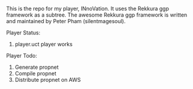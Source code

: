 This is the repo for my player, INnoVation. It uses the Rekkura ggp framework as a subtree.
The awesome Rekkura ggp framework is written and maintained by Peter Pham (silentmagesoul). 

Player Status:
1. player.uct player works

Player Todo:
1. Generate propnet
2. Compile propnet
3. Distribute propnet on AWS
